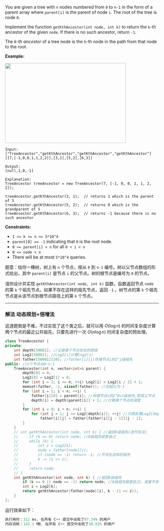 <p>You are given a tree with&nbsp;<code>n</code>&nbsp;nodes numbered from&nbsp;<code>0</code>&nbsp;to&nbsp;<code>n-1</code>&nbsp;in the form of a parent array where <code>parent[i]</code>&nbsp;is the parent of node <code>i</code>. The root of the tree is node <code>0</code>.</p>

<p>Implement the function&nbsp;<code>getKthAncestor</code><code>(int node, int k)</code>&nbsp;to return the <code>k</code>-th ancestor of the given&nbsp;<code>node</code>. If there is no such ancestor, return&nbsp;<code>-1</code>.</p>

<p>The&nbsp;<em>k-th&nbsp;</em><em>ancestor</em>&nbsp;of a tree node is the <code>k</code>-th node&nbsp;in the path&nbsp;from that node to the root.</p>
 
<p><strong>Example:</strong></p>

<p><strong><img style="width: 396px; height: 262px;" src="https://assets.leetcode.com/uploads/2019/08/28/1528_ex1.png" alt=""></strong></p>

```clike
Input:
["TreeAncestor","getKthAncestor","getKthAncestor","getKthAncestor"]
[[7,[-1,0,0,1,1,2,2]],[3,1],[5,2],[6,3]]

Output:
[null,1,0,-1]

Explanation:
TreeAncestor treeAncestor = new TreeAncestor(7, [-1, 0, 0, 1, 1, 2, 2]);

treeAncestor.getKthAncestor(3, 1);  // returns 1 which is the parent of 3
treeAncestor.getKthAncestor(5, 2);  // returns 0 which is the grandparent of 5
treeAncestor.getKthAncestor(6, 3);  // returns -1 because there is no such ancestor
```

 
 <p><strong>Constraints:</strong></p>

<ul>
	<li><code>1 &lt;= k &lt;=&nbsp;n &lt;= 5*10^4</code></li>
	<li><code>parent[0] == -1</code>&nbsp;indicating that&nbsp;<code>0</code>&nbsp;is the root node.</li>
	<li><code>0 &lt;= parent[i] &lt; n</code>&nbsp;for all&nbsp;<code>0 &lt;&nbsp;i &lt; n</code></li>
	<li><code>0 &lt;= node &lt; n</code></li>
	<li>There will be at most <code>5*10^4</code> queries.</li>
</ul>


题意：给你一棵树，树上有 `n` 个节点，按从 `0` 到 `n-1` 编号。树以父节点数组的形式给出，其中 `parent[i]` 是节点 `i` 的父节点。树的根节点是编号为 `0` 的节点。

请你设计并实现 `getKthAncestor(int node, int k)` 函数，函数返回节点 `node` 的第 `k` 个祖先节点。如果不存在这样的祖先节点，返回 `-1` 。树节点的第 `k` 个祖先节点是从该节点到根节点路径上的第 `k` 个节点。
 
---
### 解法 动态规划+倍增法
这道题倒是不难，不过实现了这个类之后，就可以用 $O(\log n)$ 的时间复杂度计算两个节点的最近公共祖先，只要先进行一次 $O(n\log n)$ 时间复杂度的预处理。
```cpp
class TreeAncestor {
private:
    int depth[50001]; //记录某个节点处在的层级
    int Log2[50001]; //Log2[i]计算log2(i)
    int father[50001][20]; //father[i][j]存储节点i的2^j级祖先
public: //n个节点从0~n-1
    TreeAncestor(int n, vector<int>& parent) {
        depth[0] = 0;
        Log2[0] = Log2[1] = 0;
        for (int i = 2; i <= n; ++i) Log2[i] = Log2[i / 2] + 1; 
        memset(father, -1, sizeof(father)); //初始化为-1 
        for (int i = 1; i < n; ++i) {
            father[i][0] = parent[i]; //存储节点i的2^0=1级祖先,即其父节点
            depth[i] = depth[parent[i]] + 1; //计算某个节点的深度 
        }
        for (int i = 0; i < n; ++i) { 
            for (int j = 1; j <= Log2[depth[i]]; ++j) //只用处理Log2[depth[i]]级祖先
                father[i][j] = father[father[i][j - 1]][j - 1];
        }
    }
    // int getKthAncestor(int node, int k) { //返回k级祖先(迭代写法)
    //     if (k == 0) return node; //0级祖先就是自己
    //     while (k) {
    //         int z = Log2[k];
    //         node = father[node][z]; 
    //         if (node == -1) return -1; //不存在这样的祖先
    //         k -= (1 << z);
    //     }
    //     return node; 
    // }
    int getKthAncestor(int node, int k) { //返回k级祖先
        if (k == 0 || node == -1) return node; //0级祖先就是自己; 或者不存在这样的祖先
        int z = Log2[k];
        return getKthAncestor(father[node][z], k - (1 << z));
    }    
};
```
运行效率如下：
```cpp
执行用时：312 ms, 在所有 C++ 提交中击败了97.34% 的用户
内存消耗：142.1 MB, 在所有 C++ 提交中击败了10.62% 的用户
```
